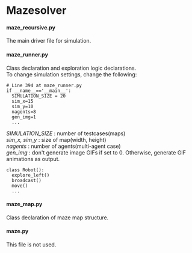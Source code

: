 # Mazesolver
  <h4>maze_recursive.py</h4>
  The main driver file for simulation.
  
  <h4>maze_runner.py</h4>
  Class declaration and exploration logic declarations. <br>
  To change simulation settings, change the following:
  
  ```
  # Line 394 at maze_runner.py
  if __name__=='__main__':
    SIMULATION_SIZE = 20
    sim_x=15
    sim_y=10
    nagents=8
    gen_img=1
    ...
  ```
  <i>SIMULATION_SIZE</i> : number of testcases(maps)<br>
  <i>sim_x, sim_y</i> : size of map(width, height)<br>
  <i>nagents</i> : number of agents(multi-agent case)<br>
  <i>gen_img</i> : don't generate image GIFs if set to 0. Otherwise, generate GIF animations as output.
  
  ```
  class Robot():
    explore_left()
    broadcast()
    move()
    ...
  ```

  <h4>maze_map.py</h4>
  Class declaration of maze map structure.
  
  <h4>maze.py</h4>
  This file is not used.
